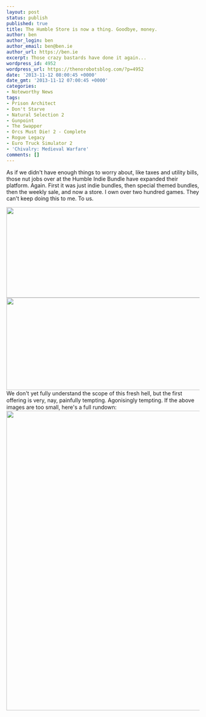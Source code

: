 ```yaml
---
layout: post
status: publish
published: true
title: The Humble Store is now a thing. Goodbye, money.
author: ben
author_login: ben
author_email: ben@ben.ie
author_url: https://ben.ie
excerpt: Those crazy bastards have done it again...
wordpress_id: 4952
wordpress_url: https://thenorobotsblog.com/?p=4952
date: '2013-11-12 08:00:45 +0000'
date_gmt: '2013-11-12 07:00:45 +0000'
categories:
- Noteworthy News
tags:
- Prison Architect
- Don't Starve
- Natural Selection 2
- Gunpoint
- The Swapper
- Orcs Must Die! 2 - Complete
- Rogue Legacy
- Euro Truck Simulator 2
- 'Chivalry: Medieval Warfare'
comments: []
---
```

<p style="text-align: left;">As if we didn&#39;t have enough things to worry about, like taxes and utility bills, those nut jobs over at the Humble Indie Bundle have expanded their platform. Again. First it was just indie bundles, then special themed bundles, then the weekly sale, and now a store. I own over two hundred games. They can&#39;t keep doing this to me. To us. </p>
<div class="separator" style="clear: both; text-align: center;"><img src="assets/uploads/norobots/uploads/2013/11/wpid-Photo-11-Nov-2013-2205.jpg" id="blogsy-1384298657950.2646" class="aligncenter" alt="" width="580" height="236"></div>
<div class="separator" style="clear: both; text-align: center;"><img src="assets/uploads/norobots/uploads/2013/11/wpid-Photo-11-Nov-2013-22051.jpg" id="blogsy-1384298657947.555" class="aligncenter" alt="" width="580" height="241"></div>
<div class="separator" style="text-align: left; clear: both;"><span style="line-height: 1.3em;">We don&#39;t yet fully understand the scope of this fresh hell, but the first offering is very, nay, painfully tempting. Agonisingly tempting. If the above images are too small, here&#39;s a full rundown:</span></div>
<div class="separator" style="clear: both; text-align: none;"><img src="assets/uploads/norobots/uploads/2013/11/wpid-Photo-11-Nov-2013-22052.jpg" id="blogsy-1384298657960.7664" class="aligncenter" alt="" width="800" height="781"></div>
<p>&nbsp;</p>
